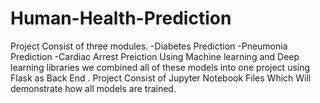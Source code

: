 # Human-Health-Prediction
Project Consist of three modules.
-Diabetes Prediction
-Pneumonia Prediction
-Cardiac Arrest Preiction
Using Machine learning and Deep learning libraries we combined all of these models into one project using Flask as Back End .
Project Consist of Jupyter Notebook Files Which Will demonstrate how all models are trained.
